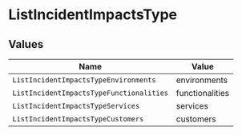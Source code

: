 # ListIncidentImpactsType


## Values

| Name                                     | Value                                    |
| ---------------------------------------- | ---------------------------------------- |
| `ListIncidentImpactsTypeEnvironments`    | environments                             |
| `ListIncidentImpactsTypeFunctionalities` | functionalities                          |
| `ListIncidentImpactsTypeServices`        | services                                 |
| `ListIncidentImpactsTypeCustomers`       | customers                                |